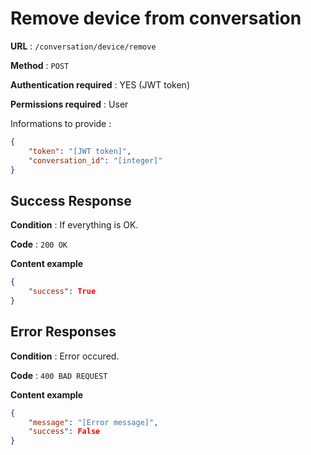 # Remove device from conversation

**URL** : `/conversation/device/remove`

**Method** : `POST`

**Authentication required** : YES (JWT token)

**Permissions required** : User


Informations to provide :

```json
{
    "token": "[JWT token]",
    "conversation_id": "[integer]"
}
```

## Success Response

**Condition** : If everything is OK.

**Code** : `200 OK`

**Content example**

```json
{
    "success": True
}
```

## Error Responses

**Condition** : Error occured.

**Code** : `400 BAD REQUEST`

**Content example**

```json
{
    "message": "[Error message]",
    "success": False
}
```